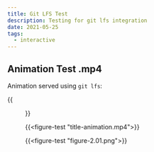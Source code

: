 ```yaml
---
title: Git LFS Test
description: Testing for git lfs integration
date: 2021-05-25
tags:
  - interactive
---
```



## Animation Test .mp4

Animation served using `git lfs`:

{{<figure video="lessons/git-lfs-test/animation-10.00-10.39.mp4" />}}

{{<figure-test "title-animation.mp4">}}

{{<figure-test "figure-2.01.png">}}

